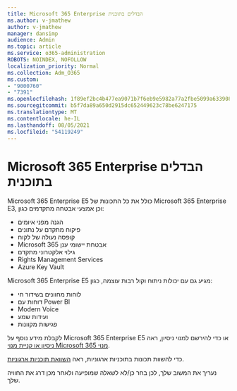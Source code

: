 ```yaml
---
title: Microsoft 365 Enterprise הבדלים בתוכנית
ms.author: v-jmathew
author: v-jmathew
manager: dansimp
audience: Admin
ms.topic: article
ms.service: o365-administration
ROBOTS: NOINDEX, NOFOLLOW
localization_priority: Normal
ms.collection: Adm_O365
ms.custom:
- "9000760"
- "7391"
ms.openlocfilehash: 1f89ef2bc4b477ea9071b7f6eb9e5982a77a2fbe5099a633908b5026ccaf26b1
ms.sourcegitcommit: b5f7da89a650d2915dc652449623c78be6247175
ms.translationtype: MT
ms.contentlocale: he-IL
ms.lasthandoff: 08/05/2021
ms.locfileid: "54119249"
---
```

# <a name="microsoft-365-enterprise-plan-differences"></a>Microsoft 365 Enterprise הבדלים בתוכנית

Microsoft 365 Enterprise E5 כולל את כל התכונות של Microsoft 365 Enterprise E3, וכן אמצעי אבטחה מתקדמים כגון:

- הגנה מפני איומים
- פיקוח מתקדם על נתונים
- קופסה נעולה של לקוח
- Microsoft 365 אבטחת יישומי ענן
- גילוי אלקטרוני מתקדם
- Rights Management Services
- Azure Key Vault

Microsoft 365 Enterprise E5 מגיע גם עם יכולות ניתוח וקול רבות עוצמה, כגון:

- לוחות מחוונים בשידור חי
- דוחות עם Power BI
- Modern Voice
- ועידות שמע
- פגישות מקוונות

לקבלת מידע נוסף על Microsoft 365 Enterprise E5 או כדי להירשם למנוי ניסיון, ראה [ניסיון או קניית מנוי Microsoft 365 מנוי](https://go.microsoft.com/fwlink/?linkid=2099673).

כדי להשוות תכונות בתוכניות ארגוניות, ראה [השוואת תוכניות ארגוניות](https://go.microsoft.com/fwlink/?linkid=2097200).

נעריך את המשוב שלך, לכן בחר כן/לא לשאלה שמופיעה ולאחר מכן דרג את החוויה שלך.
